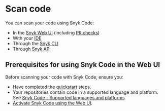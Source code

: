 # Scan code

You can scan your code using Snyk Code:

* In the [Snyk Web UI](../../../getting-started/explore-snyk-through-the-web-ui.md) (including [PR checks](../../run-pr-checks/))
* With your [IDE](../../../integrate-with-snyk/use-snyk-in-your-ide/)
* Through the [Snyk CLI](../../../snyk-cli/)
* Through [Snyk API](../../../snyk-api/)

## Prerequisites for using Snyk Code in the Web UI

Before scanning your code with Snyk Code, ensure you:

* Have completed the [quickstart](../../../getting-started/quickstart/) steps.
* Your repositories contain code in a supported language and platform. See [Snyk Code - Supported languages and platforms](broken-reference).
* [Activate Snyk Code using the Web UI](activate-snyk-code-using-the-web-ui.md).

